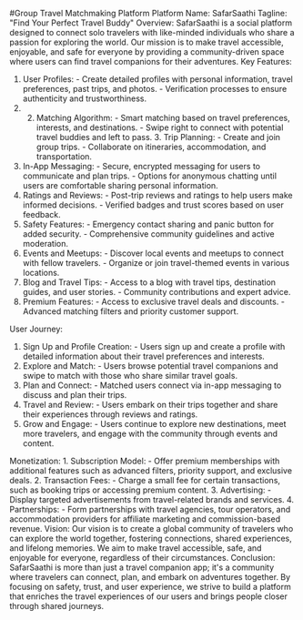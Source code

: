 #Group Travel Matchmaking Platform
Platform Name: SafarSaathi Tagline: "Find Your Perfect Travel Buddy" Overview: SafarSaathi is a social platform designed to connect solo travelers with like-minded individuals who share a passion for exploring the world. Our mission is to make travel accessible, enjoyable, and safe for everyone by providing a community-driven space where users can find travel companions for their adventures.
Key Features: 
1. User Profiles: - Create detailed profiles with personal information, travel preferences, past trips, and photos. - Verification processes to ensure authenticity and trustworthiness.
2. 2. Matching Algorithm: - Smart matching based on travel preferences, interests, and destinations. - Swipe right to connect with potential travel buddies and left to pass. 3. Trip Planning: - Create and join group trips. - Collaborate on itineraries, accommodation, and transportation.
4. In-App Messaging: - Secure, encrypted messaging for users to communicate and plan trips. - Options for anonymous chatting until users are comfortable sharing personal information.
5. Ratings and Reviews: - Post-trip reviews and ratings to help users make informed decisions. - Verified badges and trust scores based on user feedback.
6. Safety Features: - Emergency contact sharing and panic button for added security. - Comprehensive community guidelines and active moderation.
7. Events and Meetups: - Discover local events and meetups to connect with fellow travelers. - Organize or join travel-themed events in various locations.
8. Blog and Travel Tips: - Access to a blog with travel tips, destination guides, and user stories. - Community contributions and expert advice.
9. Premium Features: - Access to exclusive travel deals and discounts. - Advanced matching filters and priority customer support.


User Journey: 
1. Sign Up and Profile Creation: - Users sign up and create a profile with detailed information about their travel preferences and interests.
2. Explore and Match: - Users browse potential travel companions and swipe to match with those who share similar travel goals.
3. Plan and Connect: - Matched users connect via in-app messaging to discuss and plan their trips.
4. Travel and Review: - Users embark on their trips together and share their experiences through reviews and ratings.
5. Grow and Engage: - Users continue to explore new destinations, meet more travelers, and engage with the community through events and content.


Monetization: 1. Subscription Model: - Offer premium memberships with additional features such as advanced filters, priority support, and exclusive deals. 
2. Transaction Fees: - Charge a small fee for certain transactions, such as booking trips or accessing premium content. 
3. Advertising: - Display targeted advertisements from travel-related brands and services. 
4. Partnerships: - Form partnerships with travel agencies, tour operators, and accommodation providers for affiliate marketing and commission-based revenue. Vision: Our vision is to create a global community of travelers who can explore the world together, fostering connections, shared experiences, and lifelong memories. We aim to make travel accessible, safe, and enjoyable for everyone, regardless of their circumstances. Conclusion: SafarSaathi is more than just a travel companion app; it's a community where travelers can connect, plan, and embark on adventures together. By focusing on safety, trust, and user experience, we strive to build a platform that enriches the travel experiences of our users and brings people closer through shared journeys.
